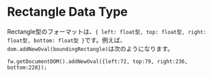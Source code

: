 # Rectangle Data Type

Rectangle型のフォーマットは、```{ left: float型, top: float型, right: float型, bottom: float型 }```です。例えば、```dom.addNewOval(boundingRectangle)```は次のようになります。

```
fw.getDocumentDOM().addNewOval({left:72, top:79, right:236, bottom:228});
```
